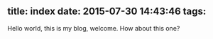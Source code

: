title: index
date: 2015-07-30 14:43:46
tags:
---
Hello world,  this is my blog, welcome. How about this one?
